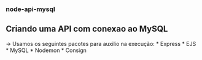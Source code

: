 ### node-api-mysql

## Criando uma API com conexao ao MySQL

-> Usamos os seguintes pacotes para auxilio na execução:
    * Express
    * EJS
    * MySQL
    * Nodemon
    * Consign
